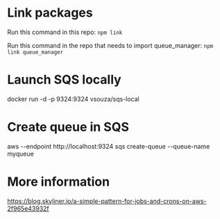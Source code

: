 # Link packages
Run this command in this repo:
`npm link`

Run this command in the repo that needs to import queue_manager:
`npm link queue_manager`

# Launch SQS locally
docker run -d -p 9324:9324 vsouza/sqs-local

# Create queue in SQS
aws --endpoint http://localhost:9324 sqs create-queue --queue-name myqueue

# More information
https://blog.skyliner.io/a-simple-pattern-for-jobs-and-crons-on-aws-2f965e43932f
